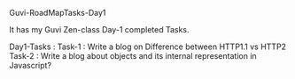 Guvi-RoadMapTasks-Day1


It has my Guvi Zen-class Day-1 completed Tasks.

Day1-Tasks :
Task-1 : Write a blog on Difference between HTTP1.1 vs HTTP2
Task-2 : Write a blog about objects and its internal representation in Javascript?
